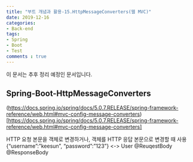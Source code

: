 ```yaml
---
title: "부트 개념과 활용-15.HttpMessageConverters(웹 MVC)"
date: 2019-12-16
categories:
- Back-end
tags:
- Spring 
- Boot
- Test
comments : true
---
```


이 문서는 추후 정리 예정인 문서입니다.

## Spring-Boot-HttpMessageConverters

(https://docs.spring.io/spring/docs/5.0.7.RELEASE/spring-framework-reference/web.html#mvc-config-message-converters)[https://docs.spring.io/spring/docs/5.0.7.RELEASE/spring-framework-reference/web.html#mvc-config-message-converters]          

HTTP 요청 본문을 객체로 변경하거나, 객체를 HTTP 응답 본문으로 변경할 때 사용 {“username”:”keesun”, “password”:”123”} <-> User
@ReuqestBody
@ResponseBody

